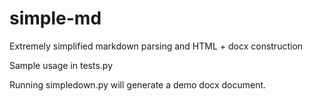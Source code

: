 # simple-md
Extremely simplified markdown parsing and HTML + docx construction

Sample usage in tests.py

Running simpledown.py will generate a demo docx document.
